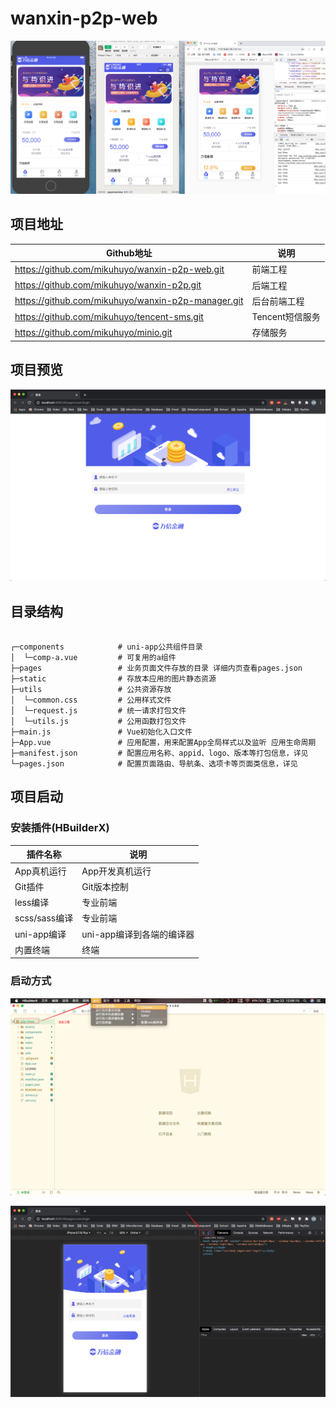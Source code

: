 # wanxin-p2p-web

![](./asserts/demo.png)

## 项目地址

| Github地址                                         | 说明            |
| -------------------------------------------------- | --------------- |
| https://github.com/mikuhuyo/wanxin-p2p-web.git     | 前端工程        |
| https://github.com/mikuhuyo/wanxin-p2p.git         | 后端工程        |
| https://github.com/mikuhuyo/wanxin-p2p-manager.git | 后台前端工程    |
| https://github.com/mikuhuyo/tencent-sms.git        | Tencent短信服务 |
| https://github.com/mikuhuyo/minio.git              | 存储服务        |

## 项目预览

![](./asserts/show-01.png)

## 目录结构

```shell

┌─components            # uni-app公共组件目录
│  └─comp-a.vue         # 可复用的a组件
├─pages                 # 业务页面文件存放的目录 详细内页查看pages.json 
├─static                # 存放本应用的图片静态资源
├─utils                 # 公共资源存放
│  └─common.css         # 公用样式文件
│  └─request.js         # 统一请求打包文件
│  └─utils.js           # 公用函数打包文件
├─main.js               # Vue初始化入口文件
├─App.vue               # 应用配置，用来配置App全局样式以及监听 应用生命周期
├─manifest.json         # 配置应用名称、appid、logo、版本等打包信息，详见
└─pages.json            # 配置页面路由、导航条、选项卡等页面类信息，详见

```

## 项目启动

### 安装插件(HBuilderX)

| 插件名称      | 说明                      |
| ------------- | ------------------------- |
| App真机运行   | App开发真机运行           |
| Git插件       | Git版本控制               |
| less编译      | 专业前端                  |
| scss/sass编译 | 专业前端                  |
| uni-app编译   | uni-app编译到各端的编译器 |
| 内置终端      | 终端                      |

### 启动方式

![](./asserts/run-01.png)

![](./asserts/run-02.png)
